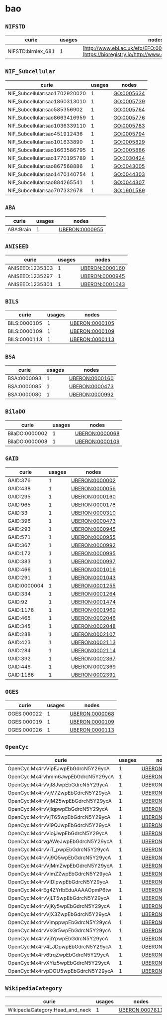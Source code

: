 # bao

## `NIFSTD`

| curie              |   usages | nodes                                                                                               |
|--------------------|----------|-----------------------------------------------------------------------------------------------------|
| NIFSTD:birnlex_681 |        1 | [http://www.ebi.ac.uk/efo/EFO:0001272](https://bioregistry.io/http://www.ebi.ac.uk/efo/EFO:0001272) |

## `NIF_Subcellular`

| curie                         |   usages | nodes                                           |
|-------------------------------|----------|-------------------------------------------------|
| NIF_Subcellular:sao1702920020 |        1 | [GO:0005634](https://bioregistry.io/GO:0005634) |
| NIF_Subcellular:sao1860313010 |        1 | [GO:0005739](https://bioregistry.io/GO:0005739) |
| NIF_Subcellular:sao585356902  |        1 | [GO:0005764](https://bioregistry.io/GO:0005764) |
| NIF_Subcellular:sao8663416959 |        1 | [GO:0005776](https://bioregistry.io/GO:0005776) |
| NIF_Subcellular:sao1036339110 |        1 | [GO:0005783](https://bioregistry.io/GO:0005783) |
| NIF_Subcellular:sao451912436  |        1 | [GO:0005794](https://bioregistry.io/GO:0005794) |
| NIF_Subcellular:sao101633890  |        1 | [GO:0005829](https://bioregistry.io/GO:0005829) |
| NIF_Subcellular:sao1663586795 |        1 | [GO:0005886](https://bioregistry.io/GO:0005886) |
| NIF_Subcellular:sao1770195789 |        1 | [GO:0030424](https://bioregistry.io/GO:0030424) |
| NIF_Subcellular:sao867568886  |        1 | [GO:0043005](https://bioregistry.io/GO:0043005) |
| NIF_Subcellular:sao1470140754 |        1 | [GO:0044303](https://bioregistry.io/GO:0044303) |
| NIF_Subcellular:sao884265541  |        1 | [GO:0044307](https://bioregistry.io/GO:0044307) |
| NIF_Subcellular:sao707332678  |        1 | [GO:1901589](https://bioregistry.io/GO:1901589) |

## `ABA`

| curie     |   usages | nodes                                                   |
|-----------|----------|---------------------------------------------------------|
| ABA:Brain |        1 | [UBERON:0000955](https://bioregistry.io/UBERON:0000955) |

## `ANISEED`

| curie           |   usages | nodes                                                   |
|-----------------|----------|---------------------------------------------------------|
| ANISEED:1235303 |        1 | [UBERON:0000160](https://bioregistry.io/UBERON:0000160) |
| ANISEED:1235297 |        1 | [UBERON:0000945](https://bioregistry.io/UBERON:0000945) |
| ANISEED:1235301 |        1 | [UBERON:0001043](https://bioregistry.io/UBERON:0001043) |

## `BILS`

| curie        |   usages | nodes                                                   |
|--------------|----------|---------------------------------------------------------|
| BILS:0000105 |        1 | [UBERON:0000105](https://bioregistry.io/UBERON:0000105) |
| BILS:0000109 |        1 | [UBERON:0000109](https://bioregistry.io/UBERON:0000109) |
| BILS:0000113 |        1 | [UBERON:0000113](https://bioregistry.io/UBERON:0000113) |

## `BSA`

| curie       |   usages | nodes                                                   |
|-------------|----------|---------------------------------------------------------|
| BSA:0000093 |        1 | [UBERON:0000160](https://bioregistry.io/UBERON:0000160) |
| BSA:0000085 |        1 | [UBERON:0000473](https://bioregistry.io/UBERON:0000473) |
| BSA:0000080 |        1 | [UBERON:0000992](https://bioregistry.io/UBERON:0000992) |

## `BilaDO`

| curie          |   usages | nodes                                                   |
|----------------|----------|---------------------------------------------------------|
| BilaDO:0000002 |        1 | [UBERON:0000068](https://bioregistry.io/UBERON:0000068) |
| BilaDO:0000008 |        1 | [UBERON:0000109](https://bioregistry.io/UBERON:0000109) |

## `GAID`

| curie        |   usages | nodes                                                   |
|--------------|----------|---------------------------------------------------------|
| GAID:376     |        1 | [UBERON:0000002](https://bioregistry.io/UBERON:0000002) |
| GAID:438     |        1 | [UBERON:0000056](https://bioregistry.io/UBERON:0000056) |
| GAID:295     |        1 | [UBERON:0000160](https://bioregistry.io/UBERON:0000160) |
| GAID:965     |        1 | [UBERON:0000178](https://bioregistry.io/UBERON:0000178) |
| GAID:33      |        1 | [UBERON:0000310](https://bioregistry.io/UBERON:0000310) |
| GAID:396     |        1 | [UBERON:0000473](https://bioregistry.io/UBERON:0000473) |
| GAID:293     |        1 | [UBERON:0000945](https://bioregistry.io/UBERON:0000945) |
| GAID:571     |        1 | [UBERON:0000955](https://bioregistry.io/UBERON:0000955) |
| GAID:367     |        1 | [UBERON:0000992](https://bioregistry.io/UBERON:0000992) |
| GAID:172     |        1 | [UBERON:0000995](https://bioregistry.io/UBERON:0000995) |
| GAID:383     |        1 | [UBERON:0000997](https://bioregistry.io/UBERON:0000997) |
| GAID:466     |        1 | [UBERON:0001016](https://bioregistry.io/UBERON:0001016) |
| GAID:291     |        1 | [UBERON:0001043](https://bioregistry.io/UBERON:0001043) |
| GAID:0000004 |        1 | [UBERON:0001255](https://bioregistry.io/UBERON:0001255) |
| GAID:334     |        1 | [UBERON:0001264](https://bioregistry.io/UBERON:0001264) |
| GAID:92      |        1 | [UBERON:0001474](https://bioregistry.io/UBERON:0001474) |
| GAID:1178    |        1 | [UBERON:0001969](https://bioregistry.io/UBERON:0001969) |
| GAID:465     |        1 | [UBERON:0002046](https://bioregistry.io/UBERON:0002046) |
| GAID:345     |        1 | [UBERON:0002048](https://bioregistry.io/UBERON:0002048) |
| GAID:288     |        1 | [UBERON:0002107](https://bioregistry.io/UBERON:0002107) |
| GAID:423     |        1 | [UBERON:0002113](https://bioregistry.io/UBERON:0002113) |
| GAID:284     |        1 | [UBERON:0002114](https://bioregistry.io/UBERON:0002114) |
| GAID:392     |        1 | [UBERON:0002367](https://bioregistry.io/UBERON:0002367) |
| GAID:446     |        1 | [UBERON:0002369](https://bioregistry.io/UBERON:0002369) |
| GAID:1186    |        1 | [UBERON:0002391](https://bioregistry.io/UBERON:0002391) |

## `OGES`

| curie       |   usages | nodes                                                   |
|-------------|----------|---------------------------------------------------------|
| OGES:000022 |        1 | [UBERON:0000068](https://bioregistry.io/UBERON:0000068) |
| OGES:000019 |        1 | [UBERON:0000109](https://bioregistry.io/UBERON:0000109) |
| OGES:000026 |        1 | [UBERON:0000113](https://bioregistry.io/UBERON:0000113) |

## `OpenCyc`

| curie                              |   usages | nodes                                                   |
|------------------------------------|----------|---------------------------------------------------------|
| OpenCyc:Mx4rvVipEJwpEbGdrcN5Y29ycA |        1 | [UBERON:0000002](https://bioregistry.io/UBERON:0000002) |
| OpenCyc:Mx4rvhmm6JwpEbGdrcN5Y29ycA |        1 | [UBERON:0000056](https://bioregistry.io/UBERON:0000056) |
| OpenCyc:Mx4rvVjI8JwpEbGdrcN5Y29ycA |        1 | [UBERON:0000178](https://bioregistry.io/UBERON:0000178) |
| OpenCyc:Mx4rvVjV7ZwpEbGdrcN5Y29ycA |        1 | [UBERON:0000310](https://bioregistry.io/UBERON:0000310) |
| OpenCyc:Mx4rvVjM25wpEbGdrcN5Y29ycA |        1 | [UBERON:0000473](https://bioregistry.io/UBERON:0000473) |
| OpenCyc:Mx4rvVjlqpwpEbGdrcN5Y29ycA |        1 | [UBERON:0000945](https://bioregistry.io/UBERON:0000945) |
| OpenCyc:Mx4rvVjT65wpEbGdrcN5Y29ycA |        1 | [UBERON:0000955](https://bioregistry.io/UBERON:0000955) |
| OpenCyc:Mx4rvVi9QJwpEbGdrcN5Y29ycA |        1 | [UBERON:0000992](https://bioregistry.io/UBERON:0000992) |
| OpenCyc:Mx4rvViojJwpEbGdrcN5Y29ycA |        1 | [UBERON:0000995](https://bioregistry.io/UBERON:0000995) |
| OpenCyc:Mx4rvgAWeJwpEbGdrcN5Y29ycA |        1 | [UBERON:0000997](https://bioregistry.io/UBERON:0000997) |
| OpenCyc:Mx4rvViT_pwpEbGdrcN5Y29ycA |        1 | [UBERON:0001016](https://bioregistry.io/UBERON:0001016) |
| OpenCyc:Mx4rvVj9Q5wpEbGdrcN5Y29ycA |        1 | [UBERON:0001043](https://bioregistry.io/UBERON:0001043) |
| OpenCyc:Mx4rvVjMmZwpEbGdrcN5Y29ycA |        1 | [UBERON:0001255](https://bioregistry.io/UBERON:0001255) |
| OpenCyc:Mx4rvVimZZwpEbGdrcN5Y29ycA |        1 | [UBERON:0001264](https://bioregistry.io/UBERON:0001264) |
| OpenCyc:Mx4rvViDlpwpEbGdrcN5Y29ycA |        1 | [UBERON:0001474](https://bioregistry.io/UBERON:0001474) |
| OpenCyc:Mx4rEg4ZYrIbEduAAAAOpmP6tw |        1 | [UBERON:0001969](https://bioregistry.io/UBERON:0001969) |
| OpenCyc:Mx4rvVjLT5wpEbGdrcN5Y29ycA |        1 | [UBERON:0002046](https://bioregistry.io/UBERON:0002046) |
| OpenCyc:Mx4rvVjKy5wpEbGdrcN5Y29ycA |        1 | [UBERON:0002048](https://bioregistry.io/UBERON:0002048) |
| OpenCyc:Mx4rvVjX3ZwpEbGdrcN5Y29ycA |        1 | [UBERON:0002097](https://bioregistry.io/UBERON:0002097) |
| OpenCyc:Mx4rvVimppwpEbGdrcN5Y29ycA |        1 | [UBERON:0002107](https://bioregistry.io/UBERON:0002107) |
| OpenCyc:Mx4rvVkGr5wpEbGdrcN5Y29ycA |        1 | [UBERON:0002110](https://bioregistry.io/UBERON:0002110) |
| OpenCyc:Mx4rvVjlYpwpEbGdrcN5Y29ycA |        1 | [UBERON:0002113](https://bioregistry.io/UBERON:0002113) |
| OpenCyc:Mx4rv4LJDpwpEbGdrcN5Y29ycA |        1 | [UBERON:0002114](https://bioregistry.io/UBERON:0002114) |
| OpenCyc:Mx4rv6trqZwpEbGdrcN5Y29ycA |        1 | [UBERON:0002367](https://bioregistry.io/UBERON:0002367) |
| OpenCyc:Mx4rvXYiz5wpEbGdrcN5Y29ycA |        1 | [UBERON:0002369](https://bioregistry.io/UBERON:0002369) |
| OpenCyc:Mx4rvpDOU5wpEbGdrcN5Y29ycA |        1 | [UBERON:0002391](https://bioregistry.io/UBERON:0002391) |

## `WikipediaCategory`

| curie                           |   usages | nodes                                                   |
|---------------------------------|----------|---------------------------------------------------------|
| WikipediaCategory:Head_and_neck |        1 | [UBERON:0007811](https://bioregistry.io/UBERON:0007811) |

